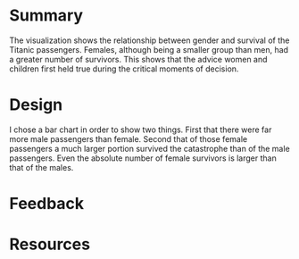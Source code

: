 <h1>Summary</h1>
The visualization shows the relationship between gender and survival of the Titanic passengers.
Females, although being a smaller group than men, had a greater number of survivors. This shows that the advice women and children first held true during the critical moments of decision.

<h1>Design</h1>
I chose a bar chart in order to show two things.
First that there were far more male passengers than female. Second that of those female passengers a much larger portion survived the catastrophe than of the male passengers. Even the absolute number of female survivors is larger than that of the males.

<h1>Feedback</h1>

<h1>Resources</h1>
